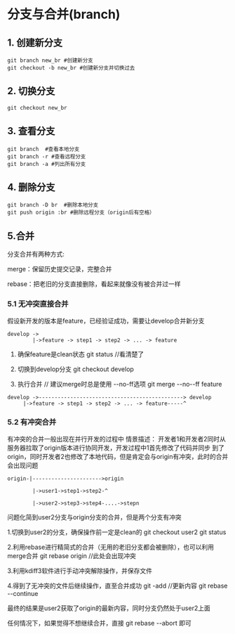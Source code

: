 # 分支与合并(branch)

## 1. 创建新分支

```
git branch new_br #创建新分支
git checkout -b new_br #创建新分支并切换过去
```

## 2. 切换分支

```
git checkout new_br
```

## 3. 查看分支

```
git branch  #查看本地分支
git branch -r #查看远程分支
git branch -a #列出所有分支
```

## 4. 删除分支

```
git branch -D br  #删除本地分支
git push origin :br #删除远程分支（origin后有空格）
```

## 5.合并

分支合并有两种方式:

merge：保留历史提交记录，完整合并

rebase：把老旧的分支直接删除，看起来就像没有被合并过一样

### 5.1 无冲突直接合并

假设新开发的版本是feature，已经验证成功，需要让develop合并新分支

```
develop ->
        |->feature -> step1 -> step2 -> ... -> feature
```


1. 确保feature是clean状态
  git status //看清楚了

2. 切换到develop分支
  git checkout develop

3. 执行合并 // 建议merge时总是使用 --no-ff选项
  git merge --no--ff feature

```
develop ->----------------------------------------------> develop
	 |->feature -> step1 -> step2 -> ... -> feature-----^
```

### 5.2 有冲突合并

有冲突的合并一般出现在并行开发的过程中
情景描述：
开发者1和开发者2同时从服务器拉取了origin版本进行协同开发，开发过程中1首先修改了代码并同步
到了origin，同时开发者2也修改了本地代码，但是肯定会与origin有冲突，此时的合并会出现问题

```
origin-|---------------------->origin

		|->user1->step1->step2-^

		|->user2->step3->step4-....->stepn
```

问题化简到user2分支与origin分支的合并，但是两个分支有冲突

1.切换到user2的分支，确保操作前一定是clean的
git checkout user2
git status

2.利用rebase进行精简式的合并（无用的老旧分支都会被删除），也可以利用merge合并
git rebase origin //此处会出现冲突

3.利用kdiff3软件进行手动冲突解除操作，并保存文件

4.得到了无冲突的文件后继续操作，直至合并成功
git -add //更新内容
git rebase --continue

最终的结果是user2获取了origin的最新内容，同时分支仍然处于user2上面

任何情况下，如果觉得不想继续合并，直接
git rebase --abort 即可